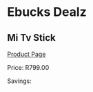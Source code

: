 
# Ebucks Dealz
## Mi Tv Stick
[Product Page](https://www.ebucks.com/web/shop/productSelected.do?prodId=995575896&catId=365589006)

Price: R799.00

Savings: 


	